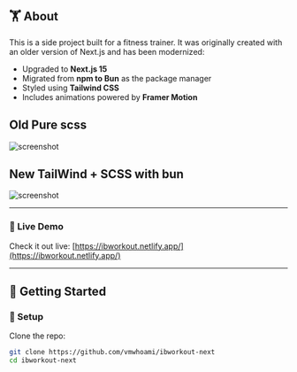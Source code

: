 ## 🏋️ About

This is a side project built for a fitness trainer. It was originally created with an older version of Next.js and has been modernized:

- Upgraded to **Next.js 15**
- Migrated from **npm to Bun** as the package manager
- Styled using **Tailwind CSS**
- Includes animations powered by **Framer Motion**

## Old Pure scss
![screenshot](animation.gif)

## New TailWind + SCSS with bun
![screenshot](ibworkout.gif)

---

### 🔗 Live Demo

Check it out live: [https://ibworkout.netlify.app/](https://ibworkout.netlify.app/)

---

## 🚀 Getting Started

### 🧱 Setup

Clone the repo:

```bash
git clone https://github.com/vmwhoami/ibworkout-next
cd ibworkout-next
